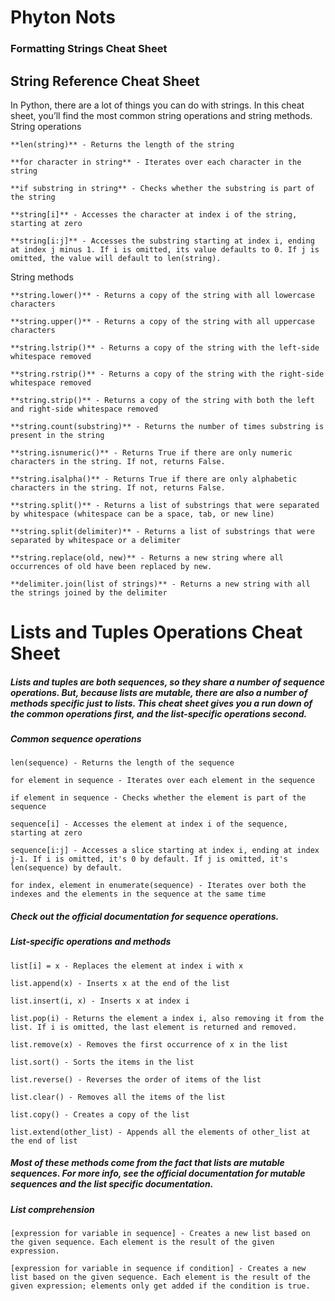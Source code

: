 # Phyton Nots

### Formatting Strings Cheat Sheet
## String Reference Cheat Sheet

In Python, there are a lot of things you can do with strings. In this cheat sheet, you’ll find the most common string operations and string methods.
String operations

    **len(string)** - Returns the length of the string

    **for character in string** - Iterates over each character in the string

    **if substring in string** - Checks whether the substring is part of the string

    **string[i]** - Accesses the character at index i of the string, starting at zero

    **string[i:j]** - Accesses the substring starting at index i, ending at index j minus 1. If i is omitted, its value defaults to 0. If j is omitted, the value will default to len(string).

String methods

    **string.lower()** - Returns a copy of the string with all lowercase characters

    **string.upper()** - Returns a copy of the string with all uppercase characters

    **string.lstrip()** - Returns a copy of the string with the left-side whitespace removed

    **string.rstrip()** - Returns a copy of the string with the right-side whitespace removed

    **string.strip()** - Returns a copy of the string with both the left and right-side whitespace removed

    **string.count(substring)** - Returns the number of times substring is present in the string

    **string.isnumeric()** - Returns True if there are only numeric characters in the string. If not, returns False.

    **string.isalpha()** - Returns True if there are only alphabetic characters in the string. If not, returns False.

    **string.split()** - Returns a list of substrings that were separated by whitespace (whitespace can be a space, tab, or new line)

    **string.split(delimiter)** - Returns a list of substrings that were separated by whitespace or a delimiter

    **string.replace(old, new)** - Returns a new string where all occurrences of old have been replaced by new.

    **delimiter.join(list of strings)** - Returns a new string with all the strings joined by the delimiter 
    
    
# Lists and Tuples Operations Cheat Sheet

##### Lists and tuples are both sequences, so they share a number of sequence operations. But, because lists are mutable, there are also a number of methods specific just to lists. This cheat sheet gives you a run down of the common operations first, and the list-specific operations second.
##### Common sequence operations

    len(sequence) - Returns the length of the sequence

    for element in sequence - Iterates over each element in the sequence

    if element in sequence - Checks whether the element is part of the sequence

    sequence[i] - Accesses the element at index i of the sequence, starting at zero

    sequence[i:j] - Accesses a slice starting at index i, ending at index j-1. If i is omitted, it's 0 by default. If j is omitted, it's len(sequence) by default.

    for index, element in enumerate(sequence) - Iterates over both the indexes and the elements in the sequence at the same time

##### Check out the official documentation for sequence operations.
##### List-specific operations and methods

    list[i] = x - Replaces the element at index i with x

    list.append(x) - Inserts x at the end of the list

    list.insert(i, x) - Inserts x at index i

    list.pop(i) - Returns the element a index i, also removing it from the list. If i is omitted, the last element is returned and removed.

    list.remove(x) - Removes the first occurrence of x in the list

    list.sort() - Sorts the items in the list

    list.reverse() - Reverses the order of items of the list

    list.clear() - Removes all the items of the list

    list.copy() - Creates a copy of the list

    list.extend(other_list) - Appends all the elements of other_list at the end of list

##### Most of these methods come from the fact that lists are mutable sequences. For more info, see the official documentation for mutable sequences and the list specific documentation.
##### List comprehension

    [expression for variable in sequence] - Creates a new list based on the given sequence. Each element is the result of the given expression.

    [expression for variable in sequence if condition] - Creates a new list based on the given sequence. Each element is the result of the given expression; elements only get added if the condition is true.  


